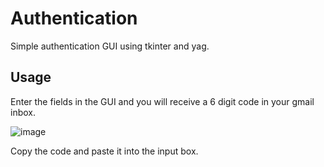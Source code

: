 # Authentication

Simple authentication GUI using tkinter and yag. 

## Usage 

Enter the fields in the GUI and you will receive a 6 digit code in your gmail inbox. 

![image](https://user-images.githubusercontent.com/74515743/168202477-8da271c5-191c-4c77-b39c-9c9bb30ef201.png)

Copy the code and paste it into the input box. 




